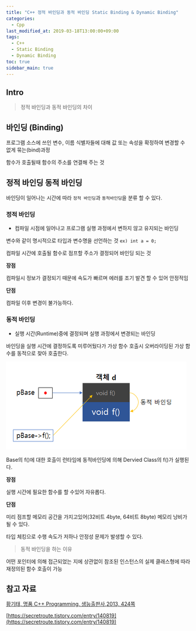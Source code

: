 ```yaml
---
title: "C++ 정적 바인딩과 동적 바인딩 Static Binding & Dynamic Binding"
categories: 
  - Cpp
last_modified_at: 2019-03-18T13:00:00+09:00
tags: 
  - C++
  - Static Binding
  - Dynamic Binding
toc: true
sidebar_main: true
---
```


## Intro

> 정적 바인딩과 동적 바인딩의 차이


## 바인딩 (Binding)

프로그램 소스에 쓰인 변수, 이름 식별자들에 대해 값 또는 속성을 확정하여 변경할 수 없게 묶는(bind)과정

함수가 호출될때 함수의 주소를 연결해 주는 것


## 정적 바인딩 동적 바인딩

바인딩이 일어나는 시간에 따라 `정적 바인딩`과 `동적바인딩`을 분류 할 수 있다.

### 정적 바인딩

* 컴파일 시점에 일어나고 프로그램 실행 과정에서 변하지 않고 유지되는 바인딩

변수와 같이 명시적으로 타입과 변수명을 선언하는 것 `ex) int a = 0;`

컴파일 시간에 호출될 함수로 점프할 주소가 결정되어 바인딩 되는 것

**장점**

컴파일시 정보가 결정되기 때문에 속도가 빠르며 에러를 조기 발견 할 수 있어 안정적임

**단점**

컴파일 이후 변경이 불가능하다.


### 동적 바인딩
 
* 실행 시간(Runtime)중에 결정되며 실행 과정에서 변경되는 바인딩

바인딩을 실행 시간에 결정하도록 미루어뒀다가 가상 함수 호출시 오버라이딩된 가상 함수를 동적으로 찾아 호출한다.

![1](https://github.com/lesslate/lesslate.github.io/blob/master/assets/img/cpp/overriding/3.png?raw=true)

Base의 f()에 대한 호출이 런타임에 동적바인딩에 의해 Dervied Class의 f()가 실행된다.

**장점** 

실행 시간에 필요한 함수를 할 수있어 자유롭다.

**단점**

미리 점프할 메모리 공간을 가지고있어(32비트 4byte, 64비트 8byte) 메모리 낭비가 될 수 있다.

타입 체킹으로 수행 속도가 저하나 안정성 문제가 발생할 수 있다.


> 동적 바인딩을 하는 이유

어떤 포인터에 의해 접근되었는 지에 상관없이 참조된 인스턴스의 실제 클래스형에 따라 재정의된 함수 호출이 가능



## 참고 자료

[황기태, 명품 C++ Programming, 생능출판사,2013, 424쪽](https://book.naver.com/bookdb/book_detail.nhn?bid=7275362)

[https://secretroute.tistory.com/entry/140819](https://secretroute.tistory.com/entry/140819)